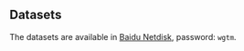 
## Datasets

The datasets are available in [Baidu Netdisk](https://pan.baidu.com/s/1HxZQyUHCoPwJZs9cubY1LQ?pwd=wgtm), password: ``wgtm``.
